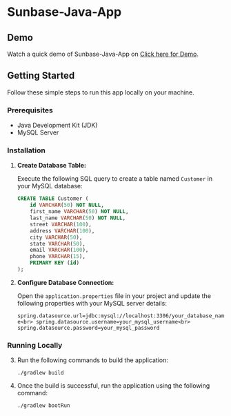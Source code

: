 # Sunbase-Java-App

## Demo

Watch a quick demo of Sunbase-Java-App on [Click here for Demo](https://vimeo.com/908245453).

## Getting Started

Follow these simple steps to run this app locally on your machine.

### Prerequisites

- Java Development Kit (JDK)
- MySQL Server

### Installation

1. **Create Database Table:**

   Execute the following SQL query to create a table named `Customer` in your MySQL database:

   ```sql
   CREATE TABLE Customer (
       id VARCHAR(50) NOT NULL,
       first_name VARCHAR(50) NOT NULL,
       last_name VARCHAR(50) NOT NULL,
       street VARCHAR(100),
       address VARCHAR(100),
       city VARCHAR(50),
       state VARCHAR(50),
       email VARCHAR(100),
       phone VARCHAR(15),
       PRIMARY KEY (id)
   );

2. **Configure Database Connection:**

   Open the `application.properties` file in your project and update the following properties with your MySQL server details:

   `spring.datasource.url=jdbc:mysql://localhost:3306/your_database_name<br>
   spring.datasource.username=your_mysql_username<br>
   spring.datasource.password=your_mysql_password`

### Running Locally

3. Run the following commands to build the application:

   `./gradlew build`

4. Once the build is successful, run the application using the following command:

   `./gradlew bootRun`
